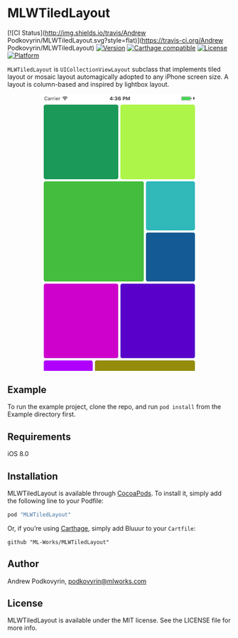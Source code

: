 # MLWTiledLayout

[![CI Status](http://img.shields.io/travis/Andrew Podkovyrin/MLWTiledLayout.svg?style=flat)](https://travis-ci.org/Andrew Podkovyrin/MLWTiledLayout)
[![Version](https://img.shields.io/cocoapods/v/MLWTiledLayout.svg?style=flat)](http://cocoapods.org/pods/MLWTiledLayout)
[![Carthage compatible](https://img.shields.io/badge/Carthage-compatible-4BC51D.svg?style=flat)](https://github.com/Carthage/Carthage)
[![License](https://img.shields.io/cocoapods/l/MLWTiledLayout.svg?style=flat)](http://cocoapods.org/pods/MLWTiledLayout)
[![Platform](https://img.shields.io/cocoapods/p/MLWTiledLayout.svg?style=flat)](http://cocoapods.org/pods/MLWTiledLayout)

`MLWTiledLayout` is `UICollectionViewLayout` subclass that implements tiled layout or mosaic layout automagically adopted to any iPhone screen size.
A layout is column-based and inspired by lightbox layout.

<img width="350px" src="images/ScreenShot.png" style="display:block; margin: 10px auto 30px auto; align:center">

## Example

To run the example project, clone the repo, and run `pod install` from the Example directory first.

## Requirements

iOS 8.0

## Installation

MLWTiledLayout is available through [CocoaPods](http://cocoapods.org). To install
it, simply add the following line to your Podfile:

```ruby
pod "MLWTiledLayout"
```

Or, if you’re using [Carthage](https://github.com/Carthage/Carthage), simply add Bluuur to your `Cartfile`:

```
github "ML-Works/MLWTiledLayout"
```

## Author

Andrew Podkovyrin, podkovyrin@mlworks.com

## License

MLWTiledLayout is available under the MIT license. See the LICENSE file for more info.
